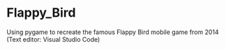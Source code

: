 # Flappy_Bird
Using pygame to recreate the famous Flappy Bird mobile game from 2014 (Text editor: Visual Studio Code)
